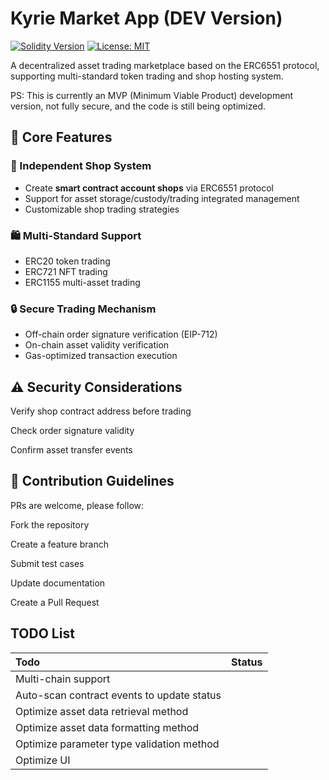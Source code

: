 # Kyrie Market App (DEV Version)

[![Solidity Version](https://img.shields.io/badge/Solidity-^0.8.0-blue.svg)](https://soliditylang.org)
[![License: MIT](https://img.shields.io/badge/License-MIT-yellow.svg)](https://opensource.org/licenses/MIT)

A decentralized asset trading marketplace based on the ERC6551 protocol, supporting multi-standard token trading and shop hosting system.

PS: This is currently an MVP (Minimum Viable Product) development version, not fully secure, and the code is still being optimized.

## 🌟 Core Features

### 🏪 Independent Shop System

- Create **smart contract account shops** via ERC6551 protocol
- Support for asset storage/custody/trading integrated management
- Customizable shop trading strategies

### 🛍️ Multi-Standard Support

- ERC20 token trading
- ERC721 NFT trading
- ERC1155 multi-asset trading

### 🔒 Secure Trading Mechanism

- Off-chain order signature verification (EIP-712)
- On-chain asset validity verification
- Gas-optimized transaction execution

## ⚠️ Security Considerations

Verify shop contract address before trading

Check order signature validity

Confirm asset transfer events

## 🤝 Contribution Guidelines

PRs are welcome, please follow:

Fork the repository

Create a feature branch

Submit test cases

Update documentation

Create a Pull Request

## TODO List

| Todo                                     | Status |
| :----------------------------------------- | ------ |
| Multi-chain support                        |        |
| Auto-scan contract events to update status |        |
| Optimize asset data retrieval method       |        |
| Optimize asset data formatting method      |        |
| Optimize parameter type validation method  |        |
| Optimize UI                                |        |
